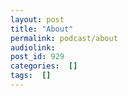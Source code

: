 ```yaml
---
layout: post
title: "About"
permalink: podcast/about
audiolink: 
post_id: 929
categories:  []
tags:  []
---
```


